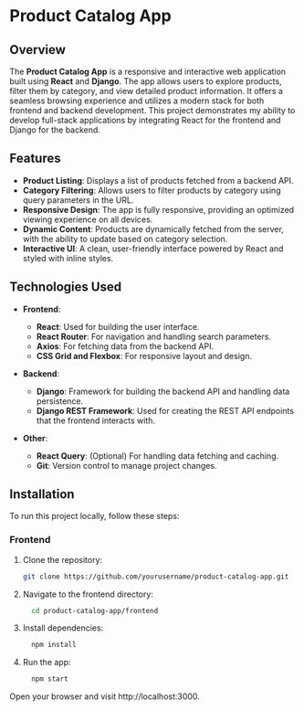 # Product Catalog App

## Overview

The **Product Catalog App** is a responsive and interactive web application built using **React** and **Django**. The app allows users to explore products, filter them by category, and view detailed product information. It offers a seamless browsing experience and utilizes a modern stack for both frontend and backend development. This project demonstrates my ability to develop full-stack applications by integrating React for the frontend and Django for the backend.

## Features

- **Product Listing**: Displays a list of products fetched from a backend API.
- **Category Filtering**: Allows users to filter products by category using query parameters in the URL.
- **Responsive Design**: The app is fully responsive, providing an optimized viewing experience on all devices.
- **Dynamic Content**: Products are dynamically fetched from the server, with the ability to update based on category selection.
- **Interactive UI**: A clean, user-friendly interface powered by React and styled with inline styles.

## Technologies Used

- **Frontend**:
  - **React**: Used for building the user interface.
  - **React Router**: For navigation and handling search parameters.
  - **Axios**: For fetching data from the backend API.
  - **CSS Grid and Flexbox**: For responsive layout and design.
  
- **Backend**:
  - **Django**: Framework for building the backend API and handling data persistence.
  - **Django REST Framework**: Used for creating the REST API endpoints that the frontend interacts with.
  
- **Other**:
  - **React Query**: (Optional) For handling data fetching and caching.
  - **Git**: Version control to manage project changes.
  
## Installation

To run this project locally, follow these steps:

### Frontend

1. Clone the repository:
   ```bash
   git clone https://github.com/yourusername/product-catalog-app.git
2. Navigate to the frontend directory:
    ```bash
      cd product-catalog-app/frontend
    ```
3. Install dependencies:
    ```bash
      npm install
    ```
4. Run the app:
    ```bash
      npm start
    ```
Open your browser and visit http://localhost:3000.
